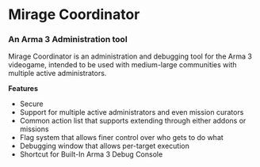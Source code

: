# Mirage Coordinator
### An Arma 3 Administration tool

Mirage Coordinator is an administration and debugging tool for the Arma 3 videogame, intended to be used with medium-large communities with multiple active administrators.

**Features**
* Secure
* Support for multiple active administrators and even mission curators
* Common action list that supports extending through either addons or missions
* Flag system that allows finer control over who gets to do what
* Debugging window that allows per-target execution
* Shortcut for Built-In Arma 3 Debug Console
